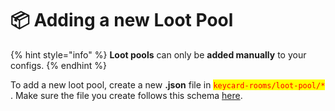 # 📦 Adding a new Loot Pool

{% hint style="info" %}
**Loot pools** can only be **added manually** to your configs.
{% endhint %}

To add a new loot pool, create a new **.json** file in <mark style="color:red;">`keycard-rooms/loot-pool/*`</mark> . Make sure the file you create follows this schema [here](config-structure.md#loot-pool-structure).

